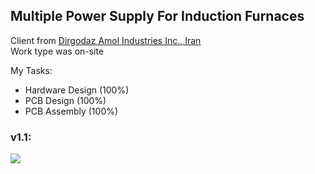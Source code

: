 ## Multiple Power Supply For Induction Furnaces

Client from [Dirgodaz Amol Industries Inc., Iran](https://dirgodazamol.com/en/)  
Work type was on-site

My Tasks:  
- Hardware Design (100%)
- PCB Design (100%)
- PCB Assembly (100%)

### v1.1:
![](https://s32.picofile.com/file/8478141042/v1_1.jpg)
